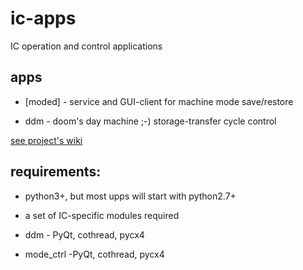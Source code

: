 # ic-apps

IC operation and control applications

## apps

* [moded] - service and GUI-client for machine mode save/restore

* ddm - doom's day machine ;-) storage-transfer cycle control

[see project's wiki](https://github.com/femanov/pycx/wiki)

## requirements:
* python3+, but most upps will start with python2.7+
* a set of IC-specific modules required

* ddm - PyQt, cothread, pycx4
* mode_ctrl -PyQt, cothread, pycx4